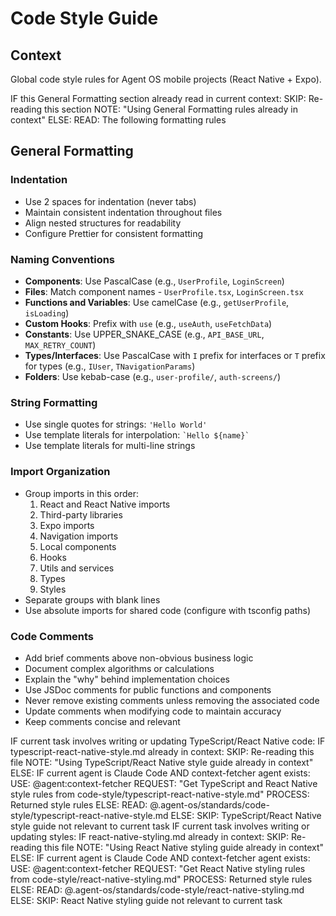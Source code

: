 # Code Style Guide

## Context

Global code style rules for Agent OS mobile projects (React Native + Expo).

<conditional-block context-check="general-formatting">
IF this General Formatting section already read in current context:
  SKIP: Re-reading this section
  NOTE: "Using General Formatting rules already in context"
ELSE:
  READ: The following formatting rules

## General Formatting

### Indentation
- Use 2 spaces for indentation (never tabs)
- Maintain consistent indentation throughout files
- Align nested structures for readability
- Configure Prettier for consistent formatting

### Naming Conventions
- **Components**: Use PascalCase (e.g., `UserProfile`, `LoginScreen`)
- **Files**: Match component names - `UserProfile.tsx`, `LoginScreen.tsx`
- **Functions and Variables**: Use camelCase (e.g., `getUserProfile`, `isLoading`)
- **Custom Hooks**: Prefix with `use` (e.g., `useAuth`, `useFetchData`)
- **Constants**: Use UPPER_SNAKE_CASE (e.g., `API_BASE_URL`, `MAX_RETRY_COUNT`)
- **Types/Interfaces**: Use PascalCase with `I` prefix for interfaces or `T` prefix for types (e.g., `IUser`, `TNavigationParams`)
- **Folders**: Use kebab-case (e.g., `user-profile/`, `auth-screens/`)

### String Formatting
- Use single quotes for strings: `'Hello World'`
- Use template literals for interpolation: `` `Hello ${name}` ``
- Use template literals for multi-line strings

### Import Organization
- Group imports in this order:
  1. React and React Native imports
  2. Third-party libraries
  3. Expo imports
  4. Navigation imports
  5. Local components
  6. Hooks
  7. Utils and services
  8. Types
  9. Styles
- Separate groups with blank lines
- Use absolute imports for shared code (configure with tsconfig paths)

### Code Comments
- Add brief comments above non-obvious business logic
- Document complex algorithms or calculations
- Explain the "why" behind implementation choices
- Use JSDoc comments for public functions and components
- Never remove existing comments unless removing the associated code
- Update comments when modifying code to maintain accuracy
- Keep comments concise and relevant
</conditional-block>

<conditional-block task-condition="typescript-react-native" context-check="typescript-style">
IF current task involves writing or updating TypeScript/React Native code:
  IF typescript-react-native-style.md already in context:
    SKIP: Re-reading this file
    NOTE: "Using TypeScript/React Native style guide already in context"
  ELSE:
    <context_fetcher_strategy>
      IF current agent is Claude Code AND context-fetcher agent exists:
        USE: @agent:context-fetcher
        REQUEST: "Get TypeScript and React Native style rules from code-style/typescript-react-native-style.md"
        PROCESS: Returned style rules
      ELSE:
        READ: @.agent-os/standards/code-style/typescript-react-native-style.md
    </context_fetcher_strategy>
ELSE:
  SKIP: TypeScript/React Native style guide not relevant to current task
</conditional-block>

<conditional-block task-condition="styling" context-check="react-native-styling">
IF current task involves writing or updating styles:
  IF react-native-styling.md already in context:
    SKIP: Re-reading this file
    NOTE: "Using React Native styling guide already in context"
  ELSE:
    <context_fetcher_strategy>
      IF current agent is Claude Code AND context-fetcher agent exists:
        USE: @agent:context-fetcher
        REQUEST: "Get React Native styling rules from code-style/react-native-styling.md"
        PROCESS: Returned style rules
      ELSE:
        READ: @.agent-os/standards/code-style/react-native-styling.md
    </context_fetcher_strategy>
ELSE:
  SKIP: React Native styling guide not relevant to current task
</conditional-block>
